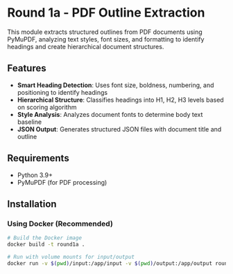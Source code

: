 # Round 1a - PDF Outline Extraction

This module extracts structured outlines from PDF documents using PyMuPDF, analyzing text styles, font sizes, and formatting to identify headings and create hierarchical document structures.

## Features

- **Smart Heading Detection**: Uses font size, boldness, numbering, and positioning to identify headings
- **Hierarchical Structure**: Classifies headings into H1, H2, H3 levels based on scoring algorithm
- **Style Analysis**: Analyzes document fonts to determine body text baseline
- **JSON Output**: Generates structured JSON files with document title and outline

## Requirements

- Python 3.9+
- PyMuPDF (for PDF processing)

## Installation

### Using Docker (Recommended)

```bash
# Build the Docker image
docker build -t round1a .

# Run with volume mounts for input/output
docker run -v $(pwd)/input:/app/input -v $(pwd)/output:/app/output round1a